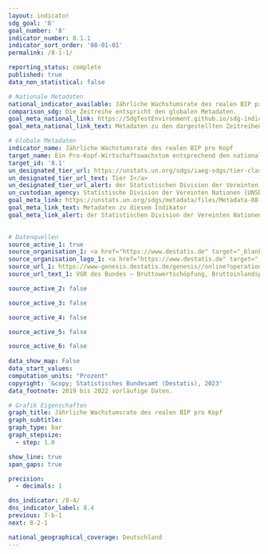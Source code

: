 ```yaml
---
layout: indicator    
sdg_goal: '8'    
goal_number: '8'    
indicator_number: 8.1.1    
indicator_sort_order: '08-01-01'    
permalink: /8-1-1/    

reporting_status: complete    
published: true    
data_non_statistical: false    

# Nationale Metadaten    
national_indicator_available: Jährliche Wachstumsrate des realen BIP pro Kopf    
comparison_sdg: Die Zeitreihe entspricht den globalen Metadaten.    
goal_meta_national_link: https://SdgTestEnvironment.github.io/sdg-indicators/public/Meta/8.1.1.pdf
goal_meta_national_link_text: Metadaten zu den dargestellten Zeitreihen    

# Globale Metadaten    
indicator_name: Jährliche Wachstumsrate des realen BIP pro Kopf    
target_name: Ein Pro-Kopf-Wirtschaftswachstum entsprechend den nationalen Gegebenheiten und insbesondere ein jährliches Wachstum des Bruttoinlandsprodukts von mindestens 7 Prozent in den am wenigsten entwickelten Ländern aufrechterhalten    
target_id: '8.1'    
un_designated_tier_url: https://unstats.un.org/sdgs/iaeg-sdgs/tier-classification/'    
un_designated_tier_url_text: Tier I</a>    
un_designated_tier_url_alert: der Statistischen Division der Vereinten Nationen    
un_custodian_agency: Statistische Division der Vereinten Nationen (UNSD)    
goal_meta_link: https://unstats.un.org/sdgs/metadata/files/Metadata-08-01-01.pdf    
goal_meta_link_text: Metadaten zu diesem Indikator    
goal_meta_link_alert: der Statistischen Division der Vereinten Nationen    
    

# Datenquellen
source_active_1: true
source_organisation_1: <a href="https://www.destatis.de" target="_blank"> Statistisches Bundesamt (Destatis) </a>
source_organisation_logo_1: <a href="https://www.destatis.de" target="_blank"><img src="https://sdg-indikatoren.de/public/OrgImgDe/destatis.png" alt="Logo destatis" style="height:60px; width:148px"/></a>
source_url_1: https://www-genesis.destatis.de/genesis//online?operation=table&code=81000-0001&bypass=true&language=de
source_url_text_1: VGR des Bundes – Bruttowertschöpfung, Bruttoinlandsprodukt (nominal/preisbereinigt) – GENESIS online 81000-0001

source_active_2: false

source_active_3: false

source_active_4: false

source_active_5: false

source_active_6: false
    
data_show_map: False    
data_start_values:     
computation_units: "Prozent"    
copyright: '&copy; Statistisches Bundesamt (Destatis), 2023'    
data_footnote: 2019 bis 2022 vorläufige Daten.    

# Grafik Eigenschaften    
graph_title: Jährliche Wachstumsrate des realen BIP pro Kopf
graph_subtitle:     
graph_type: bar
graph_stepsize: 
  - step: 1.0    

show_line: true
span_gaps: true

precision:
  - decimals: 1    

dns_indicator: /8-4/
dns_indicator_label: 8.4
previous: 7-b-1    
next: 8-2-1    

national_geographical_coverage: Deutschland    
---
```


<span></span>